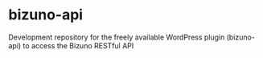 # bizuno-api
Development repository for the freely available WordPress plugin (bizuno-api) to access the Bizuno RESTful API
